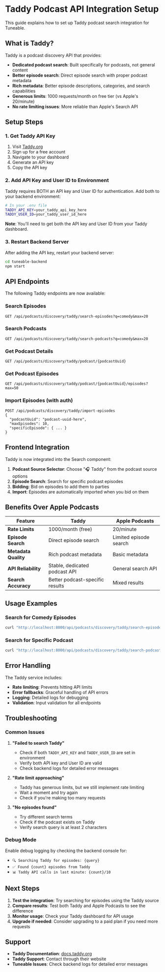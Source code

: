 # Taddy Podcast API Integration Setup

This guide explains how to set up Taddy podcast search integration for Tuneable.

## What is Taddy?

Taddy is a podcast discovery API that provides:
- **Dedicated podcast search**: Built specifically for podcasts, not general content
- **Better episode search**: Direct episode search with proper podcast metadata
- **Rich metadata**: Better episode descriptions, categories, and search capabilities
- **Generous limits**: 1000 requests/month on free tier (vs Apple's 20/minute)
- **No rate limiting issues**: More reliable than Apple's Search API

## Setup Steps

### 1. Get Taddy API Key

1. Visit [Taddy.org](https://taddy.org/)
2. Sign up for a free account
3. Navigate to your dashboard
4. Generate an API key
5. Copy the API key

### 2. Add API Key and User ID to Environment

Taddy requires BOTH an API key and User ID for authentication. Add both to your backend environment:

```bash
# In your .env file
TADDY_API_KEY=your_taddy_api_key_here
TADDY_USER_ID=your_taddy_user_id_here
```

**Note**: You'll need to get both the API key and User ID from your Taddy dashboard.

### 3. Restart Backend Server

After adding the API key, restart your backend server:

```bash
cd tuneable-backend
npm start
```

## API Endpoints

The following Taddy endpoints are now available:

### Search Episodes
```
GET /api/podcasts/discovery/taddy/search-episodes?q=comedy&max=20
```

### Search Podcasts
```
GET /api/podcasts/discovery/taddy/search-podcasts?q=comedy&max=20
```

### Get Podcast Details
```
GET /api/podcasts/discovery/taddy/podcast/{podcastUuid}
```

### Get Podcast Episodes
```
GET /api/podcasts/discovery/taddy/podcast/{podcastUuid}/episodes?max=50
```

### Import Episodes (with auth)
```
POST /api/podcasts/discovery/taddy/import-episodes
{
  "podcastUuid": "podcast-uuid-here",
  "maxEpisodes": 10,
  "specificEpisode": { ... }
}
```

## Frontend Integration

Taddy is now integrated into the Search component:

1. **Podcast Source Selector**: Choose "🎧 Taddy" from the podcast source options
2. **Episode Search**: Search for specific podcast episodes
3. **Bidding**: Bid on episodes to add them to parties
4. **Import**: Episodes are automatically imported when you bid on them

## Benefits Over Apple Podcasts

| Feature | Taddy | Apple Podcasts |
|---------|-------|----------------|
| **Rate Limits** | 1000/month (free) | 20/minute |
| **Episode Search** | Direct episode search | Limited episode search |
| **Metadata Quality** | Rich podcast metadata | Basic metadata |
| **API Reliability** | Stable, dedicated podcast API | General search API |
| **Search Accuracy** | Better podcast-specific results | Mixed results |

## Usage Examples

### Search for Comedy Episodes
```bash
curl "http://localhost:8000/api/podcasts/discovery/taddy/search-episodes?q=comedy&max=10"
```

### Search for Specific Podcast
```bash
curl "http://localhost:8000/api/podcasts/discovery/taddy/search-podcasts?q=radiolab&max=5"
```

## Error Handling

The Taddy service includes:
- **Rate limiting**: Prevents hitting API limits
- **Error fallbacks**: Graceful handling of API errors
- **Logging**: Detailed logs for debugging
- **Validation**: Input validation for all endpoints

## Troubleshooting

### Common Issues

1. **"Failed to search Taddy"**
   - Check if both `TADDY_API_KEY` and `TADDY_USER_ID` are set in environment
   - Verify both API key and User ID are valid
   - Check backend logs for detailed error messages

2. **"Rate limit approaching"**
   - Taddy has generous limits, but we still implement rate limiting
   - Wait a moment and try again
   - Check if you're making too many requests

3. **"No episodes found"**
   - Try different search terms
   - Check if the podcast exists on Taddy
   - Verify search query is at least 2 characters

### Debug Mode

Enable debug logging by checking the backend console for:
- `🔍 Searching Taddy for episodes: {query}`
- `✅ Found {count} episodes from Taddy`
- `📊 Taddy API calls in last minute: {count}/10`

## Next Steps

1. **Test the integration**: Try searching for episodes using the Taddy source
2. **Compare results**: Test both Taddy and Apple Podcasts to see the difference
3. **Monitor usage**: Check your Taddy dashboard for API usage
4. **Upgrade if needed**: Consider upgrading to a paid plan if you need more requests

## Support

- **Taddy Documentation**: [docs.taddy.org](https://docs.taddy.org/)
- **Taddy Support**: Contact through their website
- **Tuneable Issues**: Check backend logs for detailed error messages
